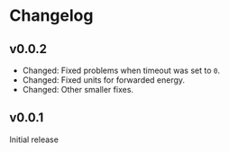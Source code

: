 # Changelog

## v0.0.2
* Changed: Fixed problems when timeout was set to `0`.
* Changed: Fixed units for forwarded energy.
* Changed: Other smaller fixes.

## v0.0.1
Initial release
